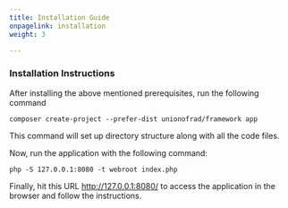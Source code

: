 ```yaml
---
title: Installation Guide
onpagelink: installation
weight: 3

---
```


### **Installation Instructions**

After installing the above mentioned prerequisites, run the following command

 ```
 composer create-project --prefer-dist unionofrad/framework app
```

This command will set up directory structure along with all the code files.

Now, run the application with the following command:

 ```
 php -S 127.0.0.1:8080 -t webroot index.php
```

Finally, hit this URL http://127.0.0.1:8080/ to access the application in the browser and follow the instructions.

